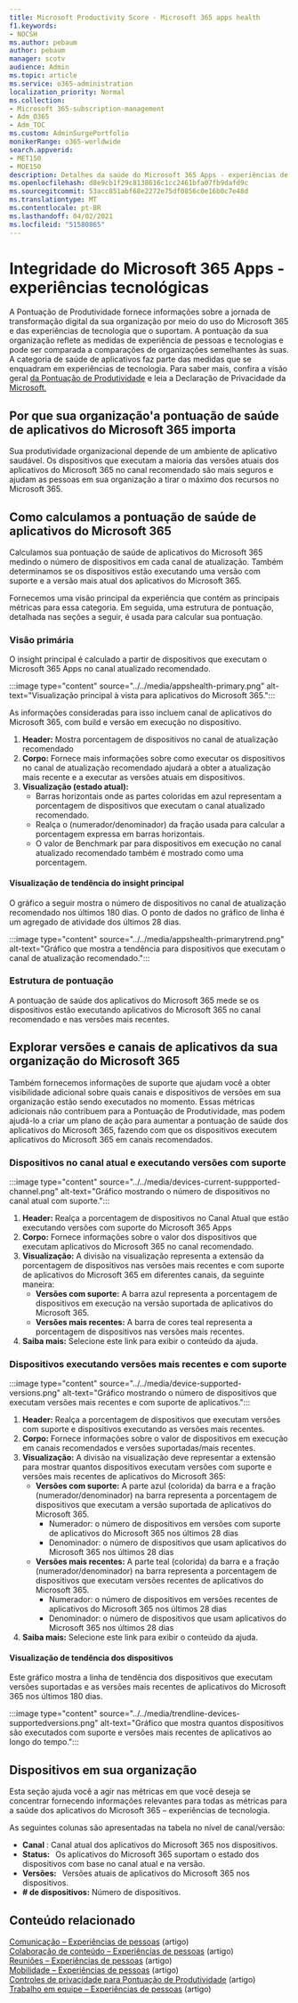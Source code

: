 ```yaml
---
title: Microsoft Productivity Score - Microsoft 365 apps health
f1.keywords:
- NOCSH
ms.author: pebaum
author: pebaum
manager: scotv
audience: Admin
ms.topic: article
ms.service: o365-administration
localization_priority: Normal
ms.collection:
- Microsoft 365-subscription-management
- Adm_O365
- Adm_TOC
ms.custom: AdminSurgePortfolio
monikerRange: o365-worldwide
search.appverid:
- MET150
- MOE150
description: Detalhes da saúde do Microsoft 365 Apps - experiências de tecnologia Pontuação de produtividade.
ms.openlocfilehash: d8e9cb1f29c8138616c1cc2461bfa07fb9dafd9c
ms.sourcegitcommit: 53acc851abf68e2272e75df0856c0e16b0c7e48d
ms.translationtype: MT
ms.contentlocale: pt-BR
ms.lasthandoff: 04/02/2021
ms.locfileid: "51580865"
---
```

# <a name="microsoft-365-apps-health--technology-experiences"></a>Integridade do Microsoft 365 Apps - experiências tecnológicas

A Pontuação de Produtividade fornece informações sobre a jornada de transformação digital da sua organização por meio do uso do Microsoft 365 e das experiências de tecnologia que o suportam. A pontuação da sua organização reflete as medidas de experiência de pessoas e tecnologias e pode ser comparada a comparações de organizações semelhantes às suas. A categoria de saúde de aplicativos faz parte das medidas que se enquadram em experiências de tecnologia. Para saber mais, confira a visão geral [da Pontuação de Produtividade](productivity-score.md) e leia a Declaração de Privacidade da [Microsoft.](https://privacy.microsoft.com/privacystatement)

## <a name="why-your-organization39s-microsoft-365-apps-health-score-matters"></a>Por que sua organização&#39;a pontuação de saúde de aplicativos do Microsoft 365 importa

Sua produtividade organizacional depende de um ambiente de aplicativo saudável. Os dispositivos que executam a maioria das versões atuais dos aplicativos do Microsoft 365 no canal recomendado são mais seguros e ajudam as pessoas em sua organização a tirar o máximo dos recursos no Microsoft 365.

## <a name="how-we-calculate-the-microsoft-365-apps-health-score"></a>Como calculamos a pontuação de saúde de aplicativos do Microsoft 365

Calculamos sua pontuação de saúde de aplicativos do Microsoft 365 medindo o número de dispositivos em cada canal de atualização. Também determinamos se os dispositivos estão executando uma versão com suporte e a versão mais atual dos aplicativos do Microsoft 365.

Fornecemos uma visão principal da experiência que contém as principais métricas para essa categoria. Em seguida, uma estrutura de pontuação, detalhada nas seções a seguir, é usada para calcular sua pontuação.

### <a name="primary-insight"></a>Visão primária

O insight principal é calculado a partir de dispositivos que executam o Microsoft 365 Apps no canal atualizado recomendado.

:::image type="content" source="../../media/appshealth-primary.png" alt-text="Visualização principal à vista para aplicativos do Microsoft 365.":::

As informações consideradas para isso incluem canal de aplicativos do Microsoft 365, com build e versão em execução no dispositivo.

1. **Header:**  Mostra porcentagem de dispositivos no canal de atualização recomendado
1. **Corpo:**  Fornece mais informações sobre como executar os dispositivos no canal de atualização recomendado ajudará a obter a atualização mais recente e a executar as versões atuais em dispositivos.
1. **Visualização (estado atual):**
    - Barras horizontais onde as partes coloridas em azul representam a porcentagem de dispositivos que executam o canal atualizado recomendado.
    - Realça o (numerador/denominador) da fração usada para calcular a porcentagem expressa em barras horizontais.
    - O valor de Benchmark par para dispositivos em execução no canal atualizado recomendado também é mostrado como uma porcentagem.

#### <a name="trend-visualization-of-the-primary-insight"></a>Visualização de tendência do insight principal

O gráfico a seguir mostra o número de dispositivos no canal de atualização recomendado nos últimos 180 dias. O ponto de dados no gráfico de linha é um agregado de atividade dos últimos 28 dias.

:::image type="content" source="../../media/appshealth-primarytrend.png" alt-text="Gráfico que mostra a tendência para dispositivos que executam o canal de atualização recomendado.":::

### <a name="scoring-framework"></a>Estrutura de pontuação

A pontuação de saúde dos aplicativos do Microsoft 365 mede se os dispositivos estão executando aplicativos do Microsoft 365 no canal recomendado e nas versões mais recentes.

## <a name="explore-your-organization-microsoft-365-app-channels-and-versions"></a>Explorar versões e canais de aplicativos da sua organização do Microsoft 365

Também fornecemos informações de suporte que ajudam você a obter visibilidade adicional sobre quais canais e dispositivos de versões em sua organização estão sendo executados no momento. Essas métricas adicionais não contribuem para a Pontuação de Produtividade, mas podem ajudá-lo a criar um plano de ação para aumentar a pontuação de saúde dos aplicativos do Microsoft 365, fazendo com que os dispositivos executem aplicativos do Microsoft 365 em canais recomendados.

### <a name="devices-on-current-channel-and-running-supported-versions"></a>Dispositivos no canal atual e executando versões com suporte

:::image type="content" source="../../media/devices-current-suppported-channel.png" alt-text="Gráfico mostrando o número de dispositivos no canal atual com suporte.":::

1. **Header:**  Realça a porcentagem de dispositivos no Canal Atual que estão executando versões com suporte do Microsoft 365 Apps
1. **Corpo:**  Fornece informações sobre o valor dos dispositivos que executam aplicativos do Microsoft 365 no canal recomendado.
1. **Visualização:**  A divisão na visualização representa a extensão da porcentagem de dispositivos nas versões mais recentes e com suporte de aplicativos do Microsoft 365 em diferentes canais, da seguinte maneira:
    - **Versões com suporte:** A barra azul representa a porcentagem de dispositivos em execução na versão suportada de aplicativos do Microsoft 365.
    - **Versões mais recentes:** A barra de cores teal representa a porcentagem de dispositivos nas versões mais recentes.
1. **Saiba mais:**   Selecione este link para exibir o conteúdo da ajuda.

### <a name="devices-running-latest-and-supported-versions"></a>Dispositivos executando versões mais recentes e com suporte

:::image type="content" source="../../media/device-supported-versions.png" alt-text="Gráfico mostrando o número de dispositivos que executam versões mais recentes e com suporte de aplicativos.":::

1. **Header:**  Realça a porcentagem de dispositivos que executam versões com suporte e dispositivos executando as versões mais recentes.
1. **Corpo:**  Fornece informações sobre o valor de dispositivos em execução em canais recomendados e versões suportadas/mais recentes.
1. **Visualização:** A divisão na visualização deve representar a extensão para mostrar quantos dispositivos executam versões com suporte e versões mais recentes de aplicativos do Microsoft 365:
    - **Versões com suporte:** A parte azul (colorida) da barra e a fração (numerador/denominador) na barra representa a porcentagem de dispositivos que executam a versão suportada de aplicativos do Microsoft 365.
        - Numerador: o número de dispositivos em versões com suporte de aplicativos do Microsoft 365 nos últimos 28 dias
        - Denominador: o número de dispositivos que usam aplicativos do Microsoft 365 nos últimos 28 dias
    - **Versões mais recentes:** A parte teal (colorida) da barra e a fração (numerador/denominador) na barra representa a porcentagem de dispositivos que executam versões recentes de aplicativos do Microsoft 365.
        - Numerador: o número de dispositivos em versões recentes de aplicativos do Microsoft 365 nos últimos 28 dias
        - Denominador: o número de dispositivos que usam aplicativos do Microsoft 365 nos últimos 28 dias
1. **Saiba mais:**   Selecione este link para exibir o conteúdo da ajuda.

#### <a name="trend-visualization-of-the-devices"></a>Visualização de tendência dos dispositivos

Este gráfico mostra a linha de tendência dos dispositivos que executam versões suportadas e as versões mais recentes de aplicativos do Microsoft 365 nos últimos 180 dias.

:::image type="content" source="../../media/trendline-devices-supportedversions.png" alt-text="Gráfico que mostra quantos dispositivos são executados com suporte e versões mais recentes de aplicativos ao longo do tempo.":::

## <a name="devices-in-your-organization"></a>Dispositivos em sua organização

Esta seção ajuda você a agir nas métricas em que você deseja se concentrar fornecendo informações relevantes para todas as métricas para a saúde dos aplicativos do Microsoft 365 – experiências de tecnologia.

As seguintes colunas são apresentadas na tabela no nível de canal/versão:

- **Canal** : Canal atual dos aplicativos do Microsoft 365 nos dispositivos.
- **Status:**   Os aplicativos do Microsoft 365 suportam o estado dos dispositivos com base no canal atual e na versão.
- **Versões:**   Versões atuais de aplicativos do Microsoft 365 nos dispositivos.
- **# de dispositivos:**  Número de dispositivos.

## <a name="related-content"></a>Conteúdo relacionado

[Comunicação – Experiências de pessoas](communication.md) (artigo)\
[Colaboração de conteúdo – Experiências de pessoas](content-collaboration.md) (artigo)\
[Reuniões – Experiências de pessoas](meetings.md) (artigo)\
[Mobilidade – Experiências de pessoas](mobility.md) (artigo)\
[Controles de privacidade para Pontuação de Produtividade](privacy.md) (artigo)\
[Trabalho em equipe – Experiências de pessoas](teamwork.md) (artigo)